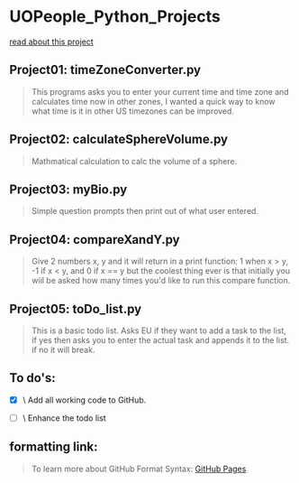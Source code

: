 # UOPeople_Python_Projects
[read about this project](README.md)


## Project01: timeZoneConverter.py
> This programs asks you to enter your current time and time zone and calculates time now in other zones, I wanted a quick way to know what time is it in other US timezones can be improved.

## Project02: calculateSphereVolume.py
> Mathmatical calculation to calc the volume of a sphere.

## Project03: myBio.py
> Simple question prompts then print out of what user entered.

## Project04: compareXandY.py
> Give 2 numbers x, y and it will return in a print function: 1 when x > y, -1 if x < y, and 0 if x == y but the coolest thing ever is that initially you wiil be asked how many times you'd like to run this compare function.

## Project05: toDo_list.py
> This is a basic todo list. Asks EU if they want to add a task to the list, if yes then asks you to enter the actual task and appends it to the list. if no it will break. 



## To do's:
- [x] \ Add all working code to GitHub.
- [ ] \ Enhance the todo list



## formatting link: 
> To learn more about GitHub Format Syntax:
[GitHub Pages](https://help.github.com/en/github/writing-on-github/basic-writing-and-formatting-syntax#headings)
